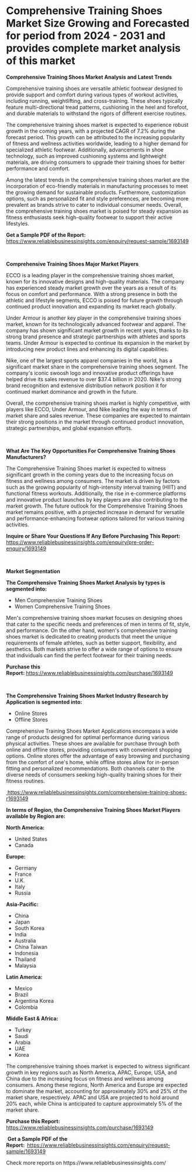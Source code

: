 <p><h1>Comprehensive Training Shoes Market Size Growing and Forecasted for period from 2024 - 2031 and provides complete market analysis of this market</h1></p><p><strong>Comprehensive Training Shoes Market Analysis and Latest Trends</strong></p>
<p><p>Comprehensive training shoes are versatile athletic footwear designed to provide support and comfort during various types of workout activities, including running, weightlifting, and cross-training. These shoes typically feature multi-directional tread patterns, cushioning in the heel and forefoot, and durable materials to withstand the rigors of different exercise routines.</p><p>The comprehensive training shoes market is expected to experience robust growth in the coming years, with a projected CAGR of 7.2% during the forecast period. This growth can be attributed to the increasing popularity of fitness and wellness activities worldwide, leading to a higher demand for specialized athletic footwear. Additionally, advancements in shoe technology, such as improved cushioning systems and lightweight materials, are driving consumers to upgrade their training shoes for better performance and comfort.</p><p>Among the latest trends in the comprehensive training shoes market are the incorporation of eco-friendly materials in manufacturing processes to meet the growing demand for sustainable products. Furthermore, customization options, such as personalized fit and style preferences, are becoming more prevalent as brands strive to cater to individual consumer needs. Overall, the comprehensive training shoes market is poised for steady expansion as fitness enthusiasts seek high-quality footwear to support their active lifestyles.</p></p>
<p><strong>Get a Sample PDF of the Report:&nbsp;</strong> <a href="https://www.reliablebusinessinsights.com/enquiry/request-sample/1693149">https://www.reliablebusinessinsights.com/enquiry/request-sample/1693149</a></p>
<p>&nbsp;</p>
<p><strong>Comprehensive Training Shoes Major Market Players</strong></p>
<p><p>ECCO is a leading player in the comprehensive training shoes market, known for its innovative designs and high-quality materials. The company has experienced steady market growth over the years as a result of its focus on comfort and performance. With a strong presence in both the athletic and lifestyle segments, ECCO is poised for future growth through continued product innovation and expanding its market reach globally.</p><p>Under Armour is another key player in the comprehensive training shoes market, known for its technologically advanced footwear and apparel. The company has shown significant market growth in recent years, thanks to its strong brand presence and strategic partnerships with athletes and sports teams. Under Armour is expected to continue its expansion in the market by introducing new product lines and enhancing its digital capabilities.</p><p>Nike, one of the largest sports apparel companies in the world, has a significant market share in the comprehensive training shoes segment. The company's iconic swoosh logo and innovative product offerings have helped drive its sales revenue to over $37.4 billion in 2020. Nike's strong brand recognition and extensive distribution network position it for continued market dominance and growth in the future.</p><p>Overall, the comprehensive training shoes market is highly competitive, with players like ECCO, Under Armour, and Nike leading the way in terms of market share and sales revenue. These companies are expected to maintain their strong positions in the market through continued product innovation, strategic partnerships, and global expansion efforts.</p></p>
<p>&nbsp;</p>
<p><strong>What Are The Key Opportunities For Comprehensive Training Shoes Manufacturers?</strong></p>
<p><p>The Comprehensive Training Shoes market is expected to witness significant growth in the coming years due to the increasing focus on fitness and wellness among consumers. The market is driven by factors such as the growing popularity of high-intensity interval training (HIIT) and functional fitness workouts. Additionally, the rise in e-commerce platforms and innovative product launches by key players are also contributing to the market growth. The future outlook for the Comprehensive Training Shoes market remains positive, with a projected increase in demand for versatile and performance-enhancing footwear options tailored for various training activities.</p></p>
<p><strong>Inquire or Share Your Questions If Any Before Purchasing This Report:</strong> <a href="https://www.reliablebusinessinsights.com/enquiry/pre-order-enquiry/1693149">https://www.reliablebusinessinsights.com/enquiry/pre-order-enquiry/1693149</a></p>
<p>&nbsp;</p>
<p><strong>Market Segmentation</strong></p>
<p><strong>The Comprehensive Training Shoes Market Analysis by types is segmented into:</strong></p>
<p><ul><li>Men Comprehensive Training Shoes</li><li>Women Comprehensive Training Shoes</li></ul></p>
<p><p>Men's comprehensive training shoes market focuses on designing shoes that cater to the specific needs and preferences of men in terms of fit, style, and performance. On the other hand, women's comprehensive training shoes market is dedicated to creating products that meet the unique requirements of female athletes, such as better support, flexibility, and aesthetics. Both markets strive to offer a wide range of options to ensure that individuals can find the perfect footwear for their training needs.</p></p>
<p><strong>Purchase this Report:&nbsp;</strong><a href="https://www.reliablebusinessinsights.com/purchase/1693149">https://www.reliablebusinessinsights.com/purchase/1693149</a></p>
<p>&nbsp;</p>
<p><strong>The Comprehensive Training Shoes Market Industry Research by Application is segmented into:</strong></p>
<p><ul><li>Online Stores</li><li>Offline Stores</li></ul></p>
<p><p>Comprehensive Training Shoes Market Applications encompass a wide range of products designed for optimal performance during various physical activities. These shoes are available for purchase through both online and offline stores, providing consumers with convenient shopping options. Online stores offer the advantage of easy browsing and purchasing from the comfort of one's home, while offline stores allow for in-person fitting and personalized recommendations. Both channels cater to the diverse needs of consumers seeking high-quality training shoes for their fitness routines.</p></p>
<p><a href="https://www.reliablebusinessinsights.com/comprehensive-training-shoes-r1693149">&nbsp;https://www.reliablebusinessinsights.com/comprehensive-training-shoes-r1693149</a></p>
<p><strong>In terms of Region, the Comprehensive Training Shoes Market Players available by Region are:</strong></p>
<p>
    <p> <strong> North America: </strong>
        <ul>
            <li>United States</li>
            <li>Canada</li>
        </ul>
        </p> 
    <p> <strong> Europe: </strong>
        <ul>
            <li>Germany</li>
            <li>France</li>
            <li>U.K.</li>
            <li>Italy</li>
            <li>Russia</li>
        </ul>
        </p> 
    <p> <strong> Asia-Pacific: </strong>
        <ul>
            <li>China</li>
            <li>Japan</li>
            <li>South Korea</li>
            <li>India</li>
            <li>Australia</li>
            <li>China Taiwan</li>
            <li>Indonesia</li>
            <li>Thailand</li>
            <li>Malaysia</li>
        </ul>
        </p> 
    <p> <strong> Latin America: </strong>
        <ul>
            <li>Mexico</li>
            <li>Brazil</li>
            <li>Argentina Korea</li>
            <li>Colombia</li>
        </ul>
        </p> 
    <p> <strong> Middle East & Africa: </strong>
        <ul>
            <li>Turkey</li>
            <li>Saudi</li>
            <li>Arabia</li>
            <li>UAE</li>
            <li>Korea</li>
        </ul>
    </p>
    </p>
<p><p>The comprehensive training shoes market is expected to witness significant growth in key regions such as North America, APAC, Europe, USA, and China due to the increasing focus on fitness and wellness among consumers. Among these regions, North America and Europe are expected to dominate the market, accounting for approximately 30% and 25% of the market share, respectively. APAC and USA are projected to hold around 20% each, while China is anticipated to capture approximately 5% of the market share.</p></p>
<p><strong>Purchase this Report: </strong><a href="https://www.reliablebusinessinsights.com/purchase/1693149">https://www.reliablebusinessinsights.com/purchase/1693149</a></p>
<p>&nbsp;<strong>Get a Sample PDF of the Report:&nbsp;&nbsp;</strong><a href="https://www.reliablebusinessinsights.com/enquiry/request-sample/1693149">https://www.reliablebusinessinsights.com/enquiry/request-sample/1693149</a></p>
<p><strong></strong></p>
<p>Check more reports on https://www.reliablebusinessinsights.com/</p>